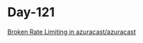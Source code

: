 # Day-121

[Broken Rate Limiting in azuracast/azuracast](https://huntr.dev/bounties/20463eb2-0f9d-4ea3-a2c8-93f80e7aca02/)
